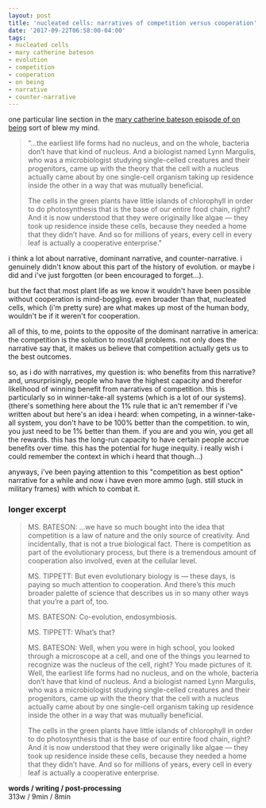 ```yaml
---
layout: post
title: 'nucleated cells: narratives of competition versus cooperation'
date: '2017-09-22T06:58:00-04:00'
tags:
- nucleated cells
- mary catherine bateson
- evolution
- competition
- cooperation
- on being
- narrative
- counter-narrative
--- 
```


one particular line section in the [mary catherine bateson episode of on being][onbeing] sort of blew my mind. 

> "...the earliest life forms had no nucleus, and on the whole, bacteria don’t have that kind of nucleus. And a biologist named Lynn Margulis, who was a microbiologist studying single-celled creatures and their progenitors, came up with the theory that the cell with a nucleus actually came about by one single-cell organism taking up residence inside the other in a way that was mutually beneficial.
>
> The cells in the green plants have little islands of chlorophyll in order to do photosynthesis that is the base of our entire food chain, right? And it is now understood that they were originally like algae — they took up residence inside these cells, because they needed a home that they didn’t have. And so for millions of years, every cell in every leaf is actually a cooperative enterprise."

i think a lot about narrative, dominant narrative, and counter-narrative. i genuinely didn't know about this part of the history of evolution. or maybe i did and i've just forgotten (or been encouraged to forget...). 

but the fact that most plant life as we know it wouldn't have been possible without cooperation is mind-boggling. even broader than that, nucleated cells, which (i'm pretty sure) are what makes up most of the human body, wouldn't be if it weren't for cooperation. 

all of this, to me, points to the opposite of the dominant narrative in america: the competition is the solution to most/all problems. not only does the narrative say that, it makes us believe that competition actually gets us to the best outcomes. 

so, as i do with narratives, my question is: who benefits from this narrative? and, unsurprisingly, people who have the highest capacity and therefor likelihood of winning benefit from narratives of competition. this is particularly so in winner-take-all systems (which is a lot of our systems). (there's something here about the 1% rule that ic an't remember if i've written about but here's an idea i heard: when competing, in a winner-take-all system, you don't have to be 100% better than the competition. to win, you just need to be 1% better than them. if you are and you win, you get all the rewards. this has the long-run capacity to have certain people accrue benefits over time. this has the potential for huge inequity. i really wish i could remember the context in which i heard that though...)

anyways, i've been paying attention to this "competition as best option" narrative for a while and now i have even more ammo (ugh. still stuck in military frames) with which to combat it. 

### longer excerpt

> MS. BATESON: ...we have so much bought into the idea that competition is a law of nature and the only source of creativity. And incidentally, that is not a true biological fact. There is competition as part of the evolutionary process, but there is a tremendous amount of cooperation also involved, even at the cellular level.
>
> MS. TIPPETT: But even evolutionary biology is — these days, is paying so much attention to cooperation. And there’s this much broader palette of science that describes us in so many other ways that you’re a part of, too.
>
> MS. BATESON: Co-evolution, endosymbiosis.
>
> MS. TIPPETT: What’s that?
>
> MS. BATESON: Well, when you were in high school, you looked through a microscope at a cell, and one of the things you learned to recognize was the nucleus of the cell, right? You made pictures of it. Well, the earliest life forms had no nucleus, and on the whole, bacteria don’t have that kind of nucleus. And a biologist named Lynn Margulis, who was a microbiologist studying single-celled creatures and their progenitors, came up with the theory that the cell with a nucleus actually came about by one single-cell organism taking up residence inside the other in a way that was mutually beneficial.
>
> The cells in the green plants have little islands of chlorophyll in order to do photosynthesis that is the base of our entire food chain, right? And it is now understood that they were originally like algae — they took up residence inside these cells, because they needed a home that they didn’t have. And so for millions of years, every cell in every leaf is actually a cooperative enterprise.

<!-- hyperlink bank -->

[onbeing]: https://onbeing.org/programs/mary-catherine-bateson-composing-a-life-aug2017/

**words / writing / post-processing**  
313w / 9min / 8min